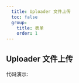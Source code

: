 ```yaml
---
  title: Uploader 文件上传
  toc: false
  group: 
    title: 表单
    order: 1
---
```


## Uploader 文件上传

代码演示:

<code src="./demo/basic.jsx" ></code>

<API></API>
